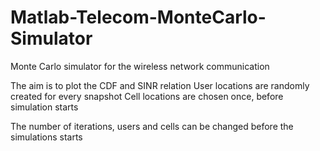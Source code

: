 # Matlab-Telecom-MonteCarlo-Simulator

Monte Carlo simulator for the wireless network communication

The aim is to plot the CDF and SINR relation
User locations are randomly created for every snapshot
Cell locations are chosen once, before simulation starts

The number of iterations, users and cells can be changed before the simulations starts
